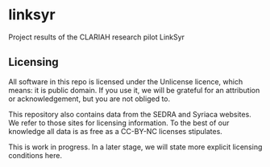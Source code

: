 # linksyr
Project results of the CLARIAH research pilot LinkSyr

## Licensing

All software in this repo is licensed under the Unlicense licence, which means: it is public domain.
If you use it, we will be grateful for an attribution or acknowledgement, but you are not obliged to.

This repository also contains data from the SEDRA and Syriaca websites.
We refer to those sites for licensing information.
To the best of our knowledge all data is as free as a CC-BY-NC licenses stipulates.

This is work in progress.
In a later stage, we will state more explicit licensing conditions here.
